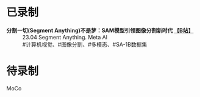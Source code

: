# 已录制
**分割一切(Segment Anything)不是梦：SAM模型引领图像分割新时代 [【B站】](https://www.bilibili.com/video/BV1Lh4y1X7b2/)<br />**
&emsp;&emsp;&emsp;23.04 Segment Anything.  Meta AI<br />
&emsp;&emsp;&emsp;#计算机视觉、#图像分割、#多模态、#SA-1B数据集



# 待录制
MoCo

